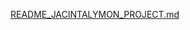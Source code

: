 [README_JACINTALYMON_PROJECT.md](https://github.com/user-attachments/files/20220504/README_JACINTALYMON_PROJECT.md)
